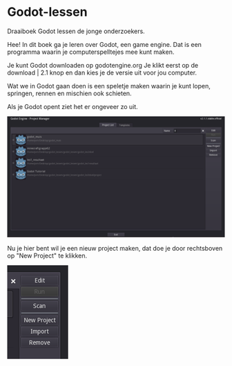 # Godot-lessen
Draaiboek Godot lessen de jonge onderzoekers.

Hee! In dit boek ga je leren over Godot, een game engine. Dat is een programma waarin je computerspelltejes mee kunt maken.

Je kunt Godot downloaden op godotengine.org Je klikt eerst op de download | 2.1 knop en dan kies je de versie uit voor jou computer.

Wat we in Godot gaan doen is een speletje maken waarin je kunt lopen, springen, rennen en mischien ook schieten.

Als je Godot opent ziet het er ongeveer zo uit.

![Godot](screenshots/godot-menu.png "Description goes here")

Nu je hier bent wil je een nieuw project maken, dat doe je door rechtsboven op "New Project" te klikken.

![Godot](screenshots/godot-menu2.png "Description goes here")
